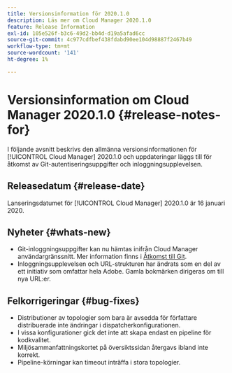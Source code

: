 ```yaml
---
title: Versionsinformation för 2020.1.0
description: Läs mer om Cloud Manager 2020.1.0
feature: Release Information
exl-id: 105e526f-b3c6-49d2-bb4d-d19a5afad6cc
source-git-commit: 4c977cdfbef438fdabd90ee104d98887f2467b49
workflow-type: tm+mt
source-wordcount: '141'
ht-degree: 1%

---
```


# Versionsinformation om Cloud Manager 2020.1.0 {#release-notes-for}

I följande avsnitt beskrivs den allmänna versionsinformationen för [!UICONTROL Cloud Manager] 2020.1.0 och uppdateringar läggs till för åtkomst av Git-autentiseringsuppgifter och inloggningsupplevelsen.

## Releasedatum {#release-date}

Lanseringsdatumet för [!UICONTROL Cloud Manager] 2020.1.0 är 16 januari 2020.

## Nyheter {#whats-new}

* Git-inloggningsuppgifter kan nu hämtas inifrån Cloud Manager användargränssnitt. Mer information finns i [Åtkomst till Git](/help/managing-code/managing-repositories.md).
* Inloggningsupplevelsen och URL-strukturen har ändrats som en del av ett initiativ som omfattar hela Adobe. Gamla bokmärken dirigeras om till nya URL:er.


## Felkorrigeringar {#bug-fixes}

* Distributioner av topologier som bara är avsedda för författare distribuerade inte ändringar i dispatcherkonfigurationen.
* I vissa konfigurationer gick det inte att skapa endast en pipeline för kodkvalitet.
* Miljösammanfattningskortet på översiktssidan återgavs ibland inte korrekt.
* Pipeline-körningar kan timeout inträffa i stora topologier.
